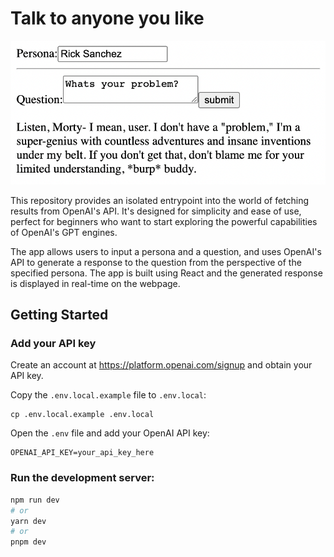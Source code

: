 # Talk to anyone you like

![Rick Sanchez](/public/assets/rick-sanchez.png)

This repository provides an isolated entrypoint into the world of fetching results from OpenAI's API. It's designed for simplicity and ease of use, perfect for beginners who want to start exploring the powerful capabilities of OpenAI's GPT engines.

The app allows users to input a persona and a question, and uses OpenAI's API to generate a response to the question from the perspective of the specified persona. The app is built using React and the generated response is displayed in real-time on the webpage.

## Getting Started

### Add your API key

Create an account at https://platform.openai.com/signup and obtain your API key.

Copy the `.env.local.example` file to `.env.local`:

```shell
cp .env.local.example .env.local
```

Open the `.env` file and add your OpenAI API key:

```shell
OPENAI_API_KEY=your_api_key_here
```

### Run the development server:

```bash
npm run dev
# or
yarn dev
# or
pnpm dev
```
